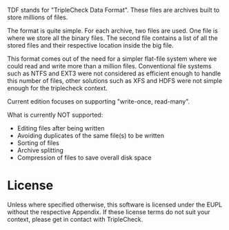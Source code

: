 TDF stands for "TripleCheck Data Format". These files are archives
built to store millions of files.

The format is quite simple. For each archive, two files are used. One file
is where we store all the binary files. The second file contains a list of
all the stored files and their respective location inside the big file.

This format comes out of the need for a simpler flat-file system where we
could read and write more than a million files. Conventional file systems
such as NTFS and EXT3 were not considered as efficient enough to handle 
this number of files, other solutions such as XFS and HDFS were not simple
enough for the triplecheck context.

Current edition focuses on supporting "write-once, read-many".

What is currently NOT supported:
- Editing files after being written
- Avoiding duplicates of the same file(s) to be written
- Sorting of files
- Archive splitting
- Compression of files to save overall disk space


License
=======
Unless where specified otherwise, this software is licensed under the EUPL 
without the respective Appendix. If these license terms do not suit your context,
 please get in contact with TripleCheck.

